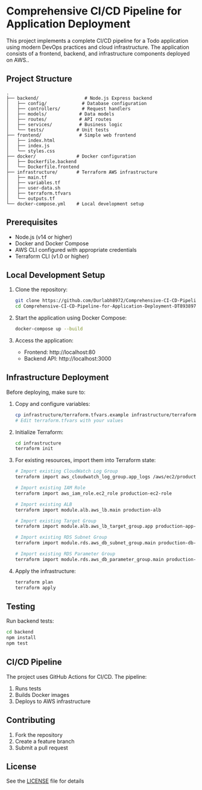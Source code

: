 # Comprehensive CI/CD Pipeline for Application Deployment

This project implements a complete CI/CD pipeline for a Todo application using modern DevOps practices and cloud infrastructure. The application consists of a frontend, backend, and infrastructure components deployed on AWS..

## Project Structure

```
.
├── backend/                 # Node.js Express backend
│   ├── config/             # Database configuration
│   ├── controllers/        # Request handlers
│   ├── models/            # Data models
│   ├── routes/            # API routes
│   ├── services/          # Business logic
│   └── tests/            # Unit tests
├── frontend/              # Simple web frontend
│   ├── index.html
│   ├── index.js
│   └── styles.css
├── docker/               # Docker configuration
│   ├── Dockerfile.backend
│   └── Dockerfile.frontend
├── infrastructure/       # Terraform AWS infrastructure
│   ├── main.tf
│   ├── variables.tf
│   ├── user-data.sh
│   ├── terraform.tfvars
│   └── outputs.tf
└── docker-compose.yml    # Local development setup
```

## Prerequisites

- Node.js (v14 or higher)
- Docker and Docker Compose
- AWS CLI configured with appropriate credentials
- Terraform CLI (v1.0 or higher)

## Local Development Setup

1. Clone the repository:

   ```bash
   git clone https://github.com/Durlabh8972/Comprehensive-CI-CD-Pipeline-for-Application-Deployment-DT8938972.git
   cd Comprehensive-CI-CD-Pipeline-for-Application-Deployment-DT8938972
   ```

2. Start the application using Docker Compose:

   ```bash
   docker-compose up --build
   ```

3. Access the application:
   - Frontend: http://localhost:80
   - Backend API: http://localhost:3000

## Infrastructure Deployment

Before deploying, make sure to:

1. Copy and configure variables:

   ```bash
   cp infrastructure/terraform.tfvars.example infrastructure/terraform.tfvars
   # Edit terraform.tfvars with your values
   ```

2. Initialize Terraform:

   ```bash
   cd infrastructure
   terraform init
   ```

3. For existing resources, import them into Terraform state:

   ```bash
   # Import existing CloudWatch Log Group
   terraform import aws_cloudwatch_log_group.app_logs /aws/ec2/production-todo-app

   # Import existing IAM Role
   terraform import aws_iam_role.ec2_role production-ec2-role

   # Import existing ALB
   terraform import module.alb.aws_lb.main production-alb

   # Import existing Target Group
   terraform import module.alb.aws_lb_target_group.app production-app-tg

   # Import existing RDS Subnet Group
   terraform import module.rds.aws_db_subnet_group.main production-db-subnet-group

   # Import existing RDS Parameter Group
   terraform import module.rds.aws_db_parameter_group.main production-db-params
   ```

4. Apply the infrastructure:
   ```bash
   terraform plan
   terraform apply
   ```

## Testing

Run backend tests:

```bash
cd backend
npm install
npm test
```

## CI/CD Pipeline

The project uses GitHub Actions for CI/CD. The pipeline:

1. Runs tests
2. Builds Docker images
3. Deploys to AWS infrastructure

## Contributing

1. Fork the repository
2. Create a feature branch
3. Submit a pull request

## License

See the [LICENSE](LICENSE) file for details
